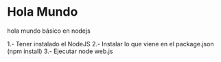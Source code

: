 Hola Mundo
=========

hola mundo básico en nodejs

1.- Tener instalado el NodeJS
2.- Instalar lo que viene en el package.json (npm install)
3.- Ejecutar node web.js
